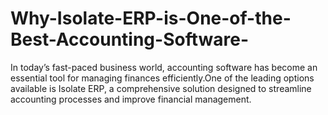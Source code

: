 # Why-Isolate-ERP-is-One-of-the-Best-Accounting-Software-
In today’s fast-paced business world, accounting software has become an essential tool for managing finances efficiently.One of the leading options available is Isolate ERP, a comprehensive solution designed to streamline accounting processes and improve financial management.
